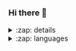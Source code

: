 ### Hi there 👋

<details>
  <summary>:zap: details</summary>

  <img align="left" alt="my github stats" src="https://github-readme-stats-s-lasch.vercel.app/api?username=s-lasch" />
  
</details>

<details>
  <summary>:zap: languages</summary>

  ![Top Langs](https://github-readme-stats.vercel.app/api/top-langs/?username=s-lasch&layout=compact)

</details>

